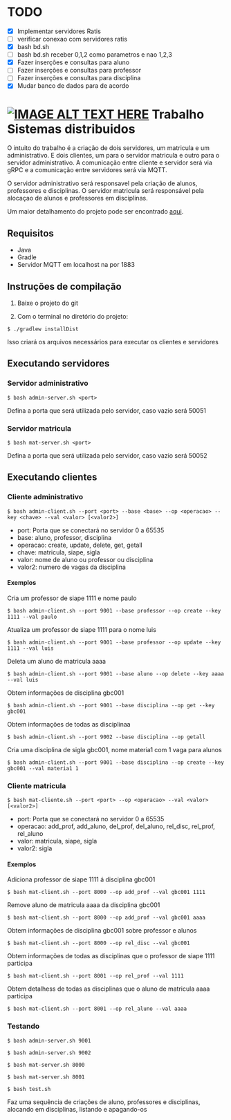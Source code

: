 # TODO

- [x] Implementar servidores Ratis
- [ ] verificar conexao com servidores ratis
- [x] bash bd.sh
- [ ] bash bd.sh receber 0,1,2 como parametros e nao 1,2,3
- [x] Fazer inserções e consultas para aluno
- [ ] Fazer inserções e consultas para professor
- [ ] Fazer inserções e consultas para disciplina
- [x] Mudar banco de dados para de acordo

[![IMAGE ALT TEXT HERE](https://img.youtube.com/vi/YOUTUBE_VIDEO_ID_HERE/0.jpg)](https://www.youtube.com/watch?v=YOUTUBE_VIDEO_ID_HERE)
Trabalho Sistemas distribuidos
==============================================
O intuito do trabalho é a criação de dois servidores, um matricula e um administrativo.
E dois clientes, um para o servidor matricula e outro para o servidor administrativo.
A comunicação entre cliente e servidor será via gRPC e a comunicação entre servidores será
via MQTT.

O servidor administrativo será responsavel pela criação de alunos, professores e disciplinas.
O servidor matricula será responsável pela alocaçao de alunos e professores em disciplinas.

Um maior detalhamento do projeto pode ser encontrado [aqui](https://paulo-coelho.github.io/ds_notes/projeto/).

## Requisitos

- Java
- Gradle
- Servidor MQTT em localhost na por 1883

## Instruções de compilação

1. Baixe o projeto do git

2. Com o terminal no diretório do projeto:
```
$ ./gradlew installDist
```
Isso criará os arquivos necessários para executar os clientes e servidores

## Executando servidores

### Servidor administrativo
```
$ bash admin-server.sh <port>
```
Defina a porta que será utilizada pelo servidor, caso vazio será 50051

### Servidor matricula
```
$ bash mat-server.sh <port>
```
Defina a porta que será utilizada pelo servidor, caso vazio será 50052

## Executando clientes

### Cliente administrativo
```
$ bash admin-client.sh --port <port> --base <base> --op <operacao> --key <chave> --val <valor> [<valor2>]
```
- port: Porta que se conectará no servidor 0 a 65535
- base: aluno, professor, disciplina
- operacao: create, update, delete, get, getall
- chave: matricula, siape, sigla
- valor: nome de aluno ou professor ou disciplina
- valor2: numero de vagas da disciplina

#### Exemplos
Cria um professor de siape 1111 e nome paulo
```
$ bash admin-client.sh --port 9001 --base professor --op create --key 1111 --val paulo
```

Atualiza um professor de siape 1111 para o nome luis
```
$ bash admin-client.sh --port 9001 --base professor --op update --key 1111 --val luis
```

Deleta um aluno de matricula aaaa
```
$ bash admin-client.sh --port 9001 --base aluno --op delete --key aaaa --val luis
```

Obtem informações de disciplina gbc001
```
$ bash admin-client.sh --port 9001 --base disciplina --op get --key gbc001
```

Obtem informações de  todas as disciplinaa
```
$ bash admin-client.sh --port 9002 --base disciplina --op getall
```

Cria uma disciplina de sigla gbc001, nome materia1 com 1 vaga para alunos
```
$ bash admin-client.sh --port 9001 --base disciplina --op create --key gbc001 --val materia1 1
```

### Cliente matricula
```
$ bash mat-cliente.sh --port <port> --op <operacao> --val <valor> [<valor2>]
```
- port: Porta que se conectará no servidor 0 a 65535
- operacao: add_prof, add_aluno, del_prof, del_aluno, rel_disc, rel_prof, rel_aluno
- valor: matricula, siape, sigla
- valor2: sigla

#### Exemplos
Adiciona professor de siape 1111 á disciplina gbc001
```
$ bash mat-client.sh --port 8000 --op add_prof --val gbc001 1111
```

Remove aluno de matricula aaaa da disciplina gbc001
```
$ bash mat-client.sh --port 8000 --op add_prof --val gbc001 aaaa
```

Obtem informações de disciplina gbc001 sobre professor e alunos
```
$ bash mat-client.sh --port 8000 --op rel_disc --val gbc001
```

Obtem informações de todas as disciplinas que o professor de siape 1111 participa
```
$ bash mat-client.sh --port 8001 --op rel_prof --val 1111
```

Obtem detalhess de todas as disciplinas que o aluno de matricula aaaa participa
```
$ bash mat-client.sh --port 8001 --op rel_aluno --val aaaa
```

### Testando
```
$ bash admin-server.sh 9001
```

```
$ bash admin-server.sh 9002
```

```
$ bash mat-server.sh 8000
```

```
$ bash mat-server.sh 8001
```

```
$ bash test.sh
```
Faz uma sequência de criações de aluno, professores e disciplinas, alocando em disciplinas, listando e apagando-os
